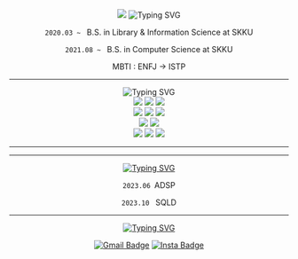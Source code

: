 <div align=center>

<img src="https://capsule-render.vercel.app/api?type=cylinder&color=auto&height=200&section=header&text=I'm%20Goeun&fontSize=90&animation=twinkling&desc=and%20I%20seek%20JOY&descAlign=50&descAlignY=73&descSize=35&fontAlignY=46" />

<!-- education -->
<img src="https://readme-typing-svg.demolab.com?font=&weight=900&size=20&pause=2000&color=000000&background=FFFFFF&center=true&vCenter=true&width=435&lines=🍏 ABOUT ME&repeat=false" alt="Typing SVG" />
<br>

`2020.03 ~ ` B.S. in Library & Information Science at SKKU

`2021.08 ~ ` B.S. in Computer Science at SKKU

MBTI : ENFJ -> ISTP

<!-- stacks -->
<hr>
<img src="https://readme-typing-svg.demolab.com?font=&weight=900&size=20&pause=2000&color=000000&background=FFFFFF&center=true&vCenter=true&width=435&lines=🍏 STACKS&repeat=false" alt="Typing SVG" />
<br>
<img src="https://img.shields.io/badge/html5-E34F26?style=for-the-badge&logo=html5&logoColor=white"> 
  <img src="https://img.shields.io/badge/css-1572B6?style=for-the-badge&logo=css3&logoColor=white"> 
  <img src="https://img.shields.io/badge/javascript-F7DF1E?style=for-the-badge&logo=javascript&logoColor=black"> 
<br>
<img src="https://img.shields.io/badge/typescript-3178C6?style=for-the-badge&logo=Typescript&logoColor=black">
<img src="https://img.shields.io/badge/react-61DAFB?style=for-the-badge&logo=react&logoColor=black">
<img src="https://img.shields.io/badge/nextjs-000000?style=for-the-badge&logo=Next.js&logoColor=white">
<br />
<img src="https://img.shields.io/badge/styled components-DB7093?style=for-the-badge&logo=styled-components&logoColor=white">
<img src="https://img.shields.io/badge/tailwind css-06B6D4?style=for-the-badge&logo=Tailwind CSS&logoColor=white">
<br>
<img src="https://img.shields.io/badge/Python-3776AB?style=for-the-badge&logo=Python&logoColor=white">
<img src="https://img.shields.io/badge/C-A8B9CC?style=for-the-badge&logo=C&logoColor=black">
<img src="https://img.shields.io/badge/R-276DC3?style=for-the-badge&logo=R&logoColor=white">
<br/><hr>

<hr>
<a href="https://git.io/typing-svg"><img src="https://readme-typing-svg.demolab.com?font=&weight=900&size=20&pause=2000&color=000000&background=FFFFFF&center=true&vCenter=true&width=435&lines=🍏 CERTIFICATE&repeat=false" alt="Typing SVG" /></a>

`2023.06 `ADSP

`2023.10 ` SQLD

<!-- more info -->
<hr>
<a href="https://git.io/typing-svg"><img src="https://readme-typing-svg.demolab.com?font=&weight=900&size=20&pause=2000&color=000000&background=FFFFFF&center=true&vCenter=true&width=435&lines=🍏 MORE+INFO&repeat=false" alt="Typing SVG" /></a>

<div>

<a href="mailto:0young384@gmail.com"><img alt="Gmail Badge" src="https://img.shields.io/badge/Gmail-d14836?style=flat-square&logo=Gmail&logoColor=white&link=mailto:0young384@gmail.com"></a>
<a href="https://instagram.com/_kuyin"><img alt="Insta Badge" src="https://img.shields.io/badge/instagram-E4405F?style=flat&logo=instagram&logoColor=white"></a>

</div>
</div>
